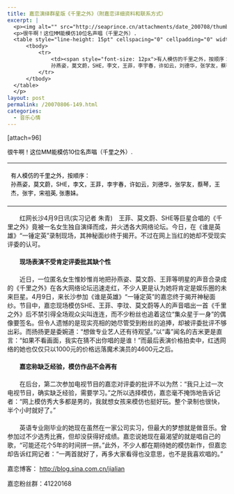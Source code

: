 ```yaml
---
title: 嘉恋演绎群星版《千里之外》（附嘉恋详细资料和联系方式）
excerpt: |
  <p><img alt="" src="http://seaprince.cn/attachments/date_200708/thumb_6d477fc6ea8a8b1a1891a60c607371b5.jpg" /></p>
  <p>很牛啊！这位MM能模仿10位名声唱（千里之外）.
  <table style="line-height: 15pt" cellspacing="0" cellpadding="0" width="100%" border="0">
      <tbody>
          <tr>
              <td><span style="font-size: 12px">有人模仿的千里之外，按顺序：<br />
              孙燕姿，莫文蔚，SHE，李文，王菲，李宇春，许如云，刘德华，张学友，蔡琴，王杰，张宇，宋祖英, 张惠妹。</span></td>
          </tr>
      </tbody>
  </table>
  </p>
layout: post
permalink: /20070806-149.html
categories:
  - 音乐心情
---
```

[attach=96]

<font color="#000000" size="2">很牛啊！这位MM能模仿10位名声唱（千里之外）. </font>

<table style="line-height: 15pt" cellspacing="0" cellpadding="0" width="100%" border="0">
  <tr>
    <td>
      <p>
        <span style="font-size: 12px"><font color="#000000" size="2">有人模仿的千里之外，按顺序：<br /> 孙燕姿，莫文蔚，SHE，李文，王菲，李宇春，许如云，刘德华，张学友，蔡琴，王杰，张宇，宋祖英, 张惠妹。</font></span>
      </p>
    </td>
  </tr>
</table>



　　红网长沙4月9日讯(实习记者 朱青)　王菲、莫文蔚、SHE等巨星合唱的《千里之外》竟被一名女生独自演绎而成，并火透各大网络论坛。今日，在《谁是英雄》&ldquo;一锤定英&rdquo;录制现场，其神秘面纱终于揭开。不过在网上当红的她却不受现实评委的认可。  
　　  
　　**现场表演不受肯定评委批其缺个性**  
　　  
　　近日，一位匿名女生惟妙惟肖地把孙燕姿、莫文蔚、王菲等明星的声音合录成的《千里之外》在各大网络论坛迅速走红，不少人更是认为她将肯定是娱乐圈的未来巨星。4月9日，来长沙参加《谁是英雄》&ldquo;一锤定英&rdquo;的嘉恋终于揭开神秘面纱。节目中，嘉恋现场模仿SHE、王菲、李玟、莫文蔚等人的声音唱出一首《千里之外》后不禁引得全场观众尖叫连连，而不少粉丝也追着这位&ldquo;集众星于一身&rdquo;的偶像要签名。但令人遗憾的是现实亮相的她尽管受到粉丝的追捧，却被评委批评不够出彩。而扬扬更是委婉道：&ldquo;想做专业艺人还有待观望。&rdquo;以&ldquo;毒&rdquo;闻名的吉米更是直言：&ldquo;如果不看画面，我实在猜不出你唱的是谁！&rdquo;而最后表演价格拍卖中，红透网络的她也仅仅只以1000元的价格远落魔术演员的4600元之后。  
　　  
　　**嘉恋称缺乏经验，模仿作品不会再有**  
　　  
　　在后台，第二次参加电视节目的嘉恋对评委的批评不以为然：&ldquo;我只上过一次电视节目，确实缺乏经验，需要学习。&rdquo;之所以选择模仿，嘉恋毫不掩饰地告诉记者：&ldquo;网上模仿秀大多都是男的，我就想女孩来模仿也挺好玩。整个录制也很快，半个小时就好了。&rdquo;  
　　  
　　英语专业刚毕业的她现在虽然在一家公司实习，但最大的梦想就是做音乐。曾参加过不少选秀比赛，但却没获得好成绩。嘉恋说她现在最渴望的就是唱自己的歌，&ldquo;可能还花个5年的时间拼一拼。&rdquo;此外，不少人都在期待她的模仿新作，但嘉恋却告诉红网记者：&ldquo;一两首就好了，再多大家看得也没意思，也不是我喜欢唱的。&rdquo;

嘉恋博客：&nbsp;<http://blog.sina.com.cn/jialian>

嘉恋粉丝群：41220168